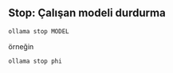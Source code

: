 ## Stop: Çalışan modeli durdurma


```bash
ollama stop MODEL
```

örneğin


```bash
ollama stop phi
```
